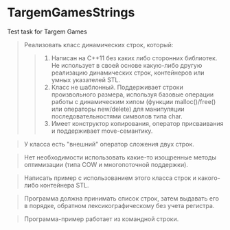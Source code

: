 # TargemGamesStrings
Test task for Targem Games

>Реализовать класс динамических строк, который:
>>1. Написан на C++11 без каких либо сторонних библиотек. Не использует в своей основе какую-либо другую реализацию динамических строк, контейнеров или умных указателей STL.
>>2. Класс не шаблонный. Поддерживает строки произвольного размера, используя базовые операции работы с динамическим хипом (функции malloc()/free() или операторы new/delete) для манипуляции последовательностями символов типа char.
>>3. Имеет конструктор копирования, оператор присваивания и поддерживает move-семантику.

>У класса есть "внешний" оператор сложения двух строк.

>Нет необходимости использовать какие-то изощренные методы оптимизации (типа COW и многопоточной поддержки).

>Написать пример с использованием этого класса строк и какого-либо контейнера STL.

>Программа должна принимать список строк, затем выдавать его в порядке, обратном лексикографическому без учета регистра.

>Программа-пример работает из командной строки.